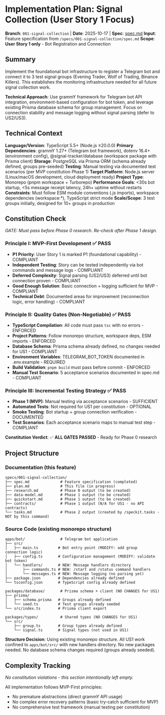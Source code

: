 # Implementation Plan: Signal Collection (User Story 1 Focus)

**Branch**: `001-signal-collection` | **Date**: 2025-10-17 | **Spec**: [spec.md](./spec.md)
**Input**: Feature specification from `/specs/001-signal-collection/spec.md`
**Scope**: **User Story 1 only** - Bot Registration and Connection

## Summary

Implement the foundational bot infrastructure to register a Telegram bot and connect it to 3 test signal groups (Evening Trader, Wolf of Trading, Binance Killers). This establishes the monitoring infrastructure needed for all future signal collection work.

**Technical Approach**: Use grammY framework for Telegram bot API integration, environment-based configuration for bot token, and leverage existing Prisma database schema for group management. Focus on connection stability and message logging without signal parsing (defer to US2/US3).

## Technical Context

**Language/Version**: TypeScript 5.5+ (Node.js ≥20.0.0)
**Primary Dependencies**: grammY 1.27+ (Telegram bot framework), dotenv 16.4+ (environment config), @signal-tracker/database (workspace package with Prisma client)
**Storage**: PostgreSQL via Prisma ORM (schema already defined, groups pre-seeded)
**Testing**: Manual testing via documented test scenarios (per MVP constitution Phase 1)
**Target Platform**: Node.js server (Linux/macOS development, cloud deployment ready)
**Project Type**: Monorepo (pnpm workspace + Turborepo)
**Performance Goals**: <30s bot startup, <5s message receipt latency, 24h+ uptime without restarts
**Constraints**: Must follow ESM module conventions (.js imports), workspace dependencies (workspace:*), TypeScript strict mode
**Scale/Scope**: 3 test groups initially, designed for 10+ groups in production

## Constitution Check

*GATE: Must pass before Phase 0 research. Re-check after Phase 1 design.*

### Principle I: MVP-First Development ✅ PASS

- **P1 Priority**: User Story 1 is marked P1 (foundational capability) - COMPLIANT
- **Independent Testing**: Story can be tested independently via bot commands and message logs - COMPLIANT
- **Deferred Complexity**: Signal parsing (US2/US3) deferred until bot connection proven - COMPLIANT
- **Good Enough Solution**: Basic connection + logging sufficient for MVP - COMPLIANT
- **Technical Debt**: Documented areas for improvement (reconnection logic, error handling) - COMPLIANT

### Principle II: Quality Gates (Non-Negotiable) ✅ PASS

- **TypeScript Compilation**: All code must pass `tsc` with no errors - ENFORCED
- **Project Patterns**: Follow monorepo structure, workspace deps, ESM imports - ENFORCED
- **Database Schema**: Prisma schema already defined, no changes needed for US1 - COMPLIANT
- **Environment Variables**: TELEGRAM_BOT_TOKEN documented in .env.example - REQUIRED
- **Build Validation**: `pnpm build` must pass before commit - ENFORCED
- **Manual Test Scenario**: 5 acceptance scenarios documented in spec.md - COMPLIANT

### Principle III: Incremental Testing Strategy ✅ PASS

- **Phase 1 (MVP)**: Manual testing via acceptance scenarios - SUFFICIENT
- **Automated Tests**: Not required for US1 per constitution - OPTIONAL
- **Smoke Testing**: Bot startup + group connection verification - DOCUMENTED
- **Test Scenarios**: Each acceptance scenario maps to manual test step - COMPLIANT

**Constitution Verdict**: ✅ **ALL GATES PASSED** - Ready for Phase 0 research

## Project Structure

### Documentation (this feature)

```
specs/001-signal-collection/
├── spec.md              # Feature specification (completed)
├── plan.md              # This file (in progress)
├── research.md          # Phase 0 output (to be created)
├── data-model.md        # Phase 1 output (to be created)
├── quickstart.md        # Phase 1 output (to be created)
├── contracts/           # Phase 1 output (N/A for US1 - no API contracts)
└── tasks.md             # Phase 2 output (created by /speckit.tasks - NOT by this command)
```

### Source Code (existing monorepo structure)

```
apps/bot/                # Telegram bot application
├── src/
│   ├── main.ts         # Bot entry point (MODIFY: add group connection logic)
│   ├── config.ts       # Configuration management (MODIFY: validate bot token)
│   └── handlers/       # NEW: Message handlers directory
│       ├── commands.ts # NEW: /start and /status command handlers
│       └── messages.ts # NEW: Message logging (no parsing yet)
├── package.json        # Dependencies already defined
└── tsconfig.json       # TypeScript config already defined

packages/database/       # Prisma schema + client (NO CHANGES for US1)
├── prisma/
│   ├── schema.prisma   # Groups already defined
│   └── seed.ts         # Test groups already seeded
└── src/index.ts        # Prisma client export

packages/types/          # Shared types (NO CHANGES for US1)
└── src/
    ├── group.ts        # Group types already defined
    └── signal.ts       # Signal types (not used in US1)
```

**Structure Decision**: Using existing monorepo structure. All US1 work confined to `apps/bot/src/` with new handlers directory. No new packages needed. No database schema changes required (groups already seeded).

## Complexity Tracking

*No constitution violations - this section intentionally left empty.*

All implementation follows MVP-First principles:
- No premature abstractions (direct grammY API usage)
- No complex error recovery patterns (basic try-catch sufficient for MVP)
- No comprehensive test framework (manual testing per constitution)
